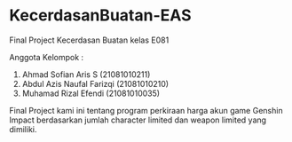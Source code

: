 # KecerdasanBuatan-EAS
Final Project Kecerdasan Buatan kelas E081

Anggota Kelompok :
1. Ahmad Sofian Aris S (21081010211)
2. Abdul Azis Naufal Farizqi (21081010210)
3. Muhamad Rizal Efendi (21081010035)

Final Project kami ini tentang program perkiraan harga akun game Genshin Impact berdasarkan jumlah character limited dan weapon limited yang dimiliki.
